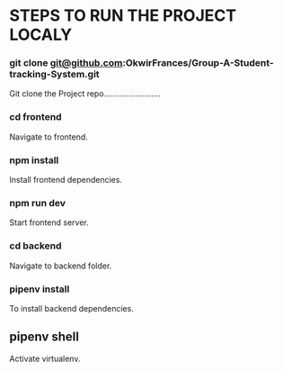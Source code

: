 # STEPS TO RUN THE PROJECT LOCALY

### git clone git@github.com:OkwirFrances/Group-A-Student-tracking-System.git 
Git clone the Project repo.........................

### cd frontend
Navigate to frontend.

### npm install
Install  frontend dependencies.
### npm run dev
Start frontend server.

### cd backend
Navigate to backend folder.

### pipenv install
To install backend dependencies.
## pipenv shell
Activate virtualenv.
